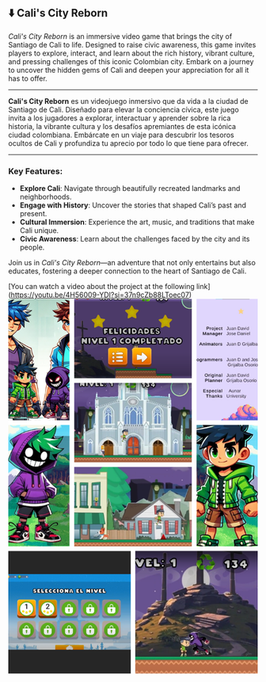 ## ⬇️  Cali's City Reborn

*Cali's City Reborn* is an immersive video game that brings the city of Santiago de Cali to life. Designed to raise civic awareness, this game invites players to explore, interact, and learn about the rich history, vibrant culture, and pressing challenges of this iconic Colombian city. Embark on a journey to uncover the hidden gems of Cali and deepen your appreciation for all it has to offer.

---

**Cali's City Reborn** es un videojuego inmersivo que da vida a la ciudad de Santiago de Cali. Diseñado para elevar la conciencia cívica, este juego invita a los jugadores a explorar, interactuar y aprender sobre la rica historia, la vibrante cultura y los desafíos apremiantes de esta icónica ciudad colombiana. Embárcate en un viaje para descubrir los tesoros ocultos de Cali y profundiza tu aprecio por todo lo que tiene para ofrecer.

---

### Key Features:

- **Explore Cali**: Navigate through beautifully recreated landmarks and neighborhoods.
- **Engage with History**: Uncover the stories that shaped Cali’s past and present.
- **Cultural Immersion**: Experience the art, music, and traditions that make Cali unique.
- **Civic Awareness**: Learn about the challenges faced by the city and its people.
  
Join us in *Cali's City Reborn*—an adventure that not only entertains but also educates, fostering a deeper connection to the heart of Santiago de Cali.

[You can watch a video about the project at the following link]
(https://youtu.be/4H56009-YDI?si=37n9cZb88LToec07)
![Imagen del juego](images/scenes_Cali_Renace.png)